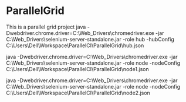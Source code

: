 # ParallelGrid
This is a parallel grid project
java -Dwebdriver.chrome.driver=C:\Web_Drivers\chromedriver.exe -jar C:\Web_Drivers\selenium-server-standalone.jar -role hub -hubConfig C:\Users\Dell\Workspace\ParallelCI\ParallelGrid\hub.json

java -Dwebdriver.chrome.driver=C:\Web_Drivers\chromedriver.exe -jar C:\Web_Drivers\selenium-server-standalone.jar -role node -nodeConfig C:\Users\Dell\Workspace\ParallelCI\ParallelGrid\node1.json

java -Dwebdriver.chrome.driver=C:\Web_Drivers\chromedriver.exe -jar C:\Web_Drivers\selenium-server-standalone.jar -role node -nodeConfig C:\Users\Dell\Workspace\ParallelCI\ParallelGrid\node2.json
